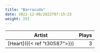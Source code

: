 ```yaml
---
title: "Barracuda"
date: 2022-12-08/2022T07:15:23
weight: 251
---
```




 Artist | Plays 
----- | -----:
[Heart]({{< ref "t30587">}}) | 3
